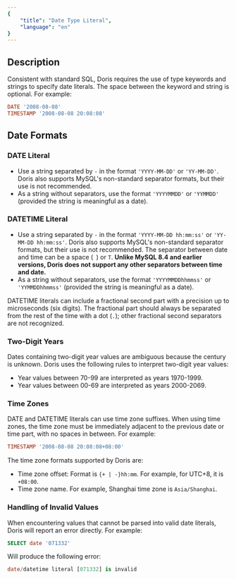 ```yaml
---
{
    "title": "Date Type Literal",
    "language": "en"
}
---
```


## Description

Consistent with standard SQL, Doris requires the use of type keywords and strings to specify date literals. The space between the keyword and string is optional. For example:

```sql
DATE '2008-08-08'
TIMESTAMP '2008-08-08 20:08:08'
```

## Date Formats

### DATE Literal

- Use a string separated by `-` in the format `'YYYY-MM-DD'` or `'YY-MM-DD'`. Doris also supports MySQL's non-standard separator formats, but their use is not recommended.
- As a string without separators, use the format `'YYYYMMDD'` or `'YYMMDD'` (provided the string is meaningful as a date).

### DATETIME Literal

- Use a string separated by `-` in the format `'YYYY-MM-DD hh:mm:ss'` or `'YY-MM-DD hh:mm:ss'`. Doris also supports MySQL's non-standard separator formats, but their use is not recommended. The separator between date and time can be a space (` `) or `T`. **Unlike MySQL 8.4 and earlier versions, Doris does not support any other separators between time and date.**
- As a string without separators, use the format `'YYYYMMDDhhmmss'` or `'YYMMDDhhmmss'` (provided the string is meaningful as a date).

DATETIME literals can include a fractional second part with a precision up to microseconds (six digits). The fractional part should always be separated from the rest of the time with a dot (`.`); other fractional second separators are not recognized.

### Two-Digit Years

Dates containing two-digit year values are ambiguous because the century is unknown. Doris uses the following rules to interpret two-digit year values:

- Year values between 70-99 are interpreted as years 1970-1999.
- Year values between 00-69 are interpreted as years 2000-2069.

### Time Zones

DATE and DATETIME literals can use time zone suffixes. When using time zones, the time zone must be immediately adjacent to the previous date or time part, with no spaces in between. For example:

```sql
TIMESTAMP '2008-08-08 20:08:08+08:00'
```

The time zone formats supported by Doris are:

- Time zone offset: Format is `{+ | -}hh:mm`. For example, for UTC+8, it is `+08:00`.
- Time zone name. For example, Shanghai time zone is `Asia/Shanghai`.

### Handling of Invalid Values

When encountering values that cannot be parsed into valid date literals, Doris will report an error directly. For example:

```sql
SELECT date '071332'
```

Will produce the following error:

```sql
date/datetime literal [071332] is invalid
```